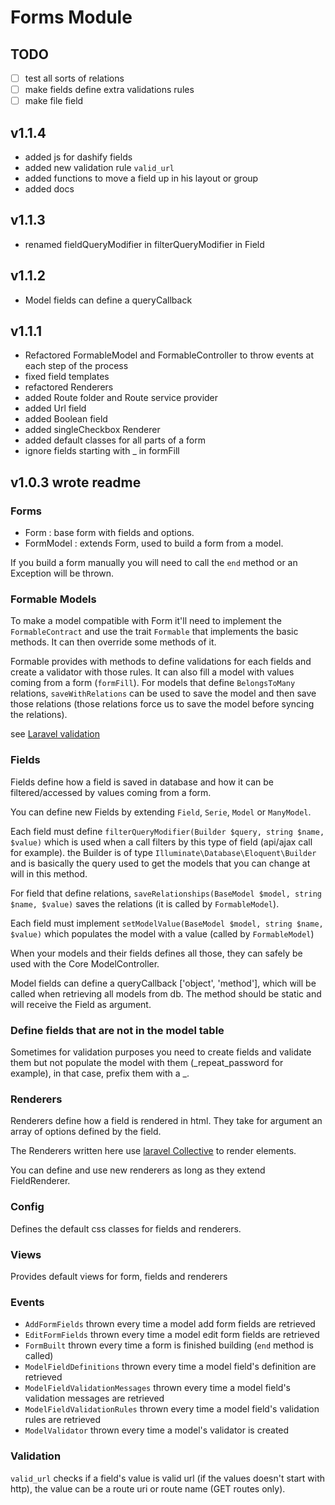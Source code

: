 # Forms Module

## TODO
- [ ] test all sorts of relations
- [ ] make fields define extra validations rules
- [ ] make file field

## v1.1.4
- added js for dashify fields
- added new validation rule `valid_url` 
- added functions to move a field up in his layout or group
- added docs

## v1.1.3
- renamed fieldQueryModifier in filterQueryModifier in Field

## v1.1.2
- Model fields can define a queryCallback

## v1.1.1
- Refactored FormableModel and FormableController to throw events at each step of the process
- fixed field templates
- refactored Renderers
- added Route folder and Route service provider
- added Url field
- added Boolean field
- added singleCheckbox Renderer
- added default classes for all parts of a form
- ignore fields starting with _ in formFill

## v1.0.3 wrote readme

### Forms
- Form : base form with fields and options.
- FormModel : extends Form, used to build a form from a model.

If you build a form manually you will need to call the `end` method or an Exception will be thrown.

### Formable Models
To make a model compatible with Form it'll need to implement the `FormableContract` and use the trait `Formable` that implements the basic methods. It can then override some methods of it.

Formable provides with methods to define validations for each fields and create a validator with those rules. It can also fill a model with values coming from a form (`formFill`). For models that define `BelongsToMany` relations, `saveWithRelations` can be used to save the model and then save those relations (those relations force us to save the model before syncing the relations).

see [Laravel validation](https://laravel.com/docs/5.7/validation)

### Fields
Fields define how a field is saved in database and how it can be filtered/accessed by values coming from a form.

You can define new Fields by extending `Field`, `Serie`, `Model` or `ManyModel`.

Each field must define `filterQueryModifier(Builder $query, string $name, $value)` which is used when a call filters by this type of field (api/ajax call for example). the Builder is of type `Illuminate\Database\Eloquent\Builder` and is basically the query used to get the models that you can change at will in this method.

For field that define relations, `saveRelationships(BaseModel $model, string $name, $value)` saves the relations (it is called by `FormableModel`).

Each field must implement `setModelValue(BaseModel $model, string $name, $value)` which populates the model with a value (called by `FormableModel`)

When your models and their fields defines all those, they can safely be used with the Core ModelController.

Model fields can define a queryCallback ['object', 'method'], which will be called when retrieving all models from db. The method should be static and will receive the Field as argument.

### Define fields that are not in the model table

Sometimes for validation purposes you need to create fields and validate them but not populate the model with them (\_repeat_password for example), in that case, prefix them with a \_.

### Renderers
Renderers define how a field is rendered in html. They take for argument an array of options defined by the field.

The Renderers written here use [laravel Collective](https://github.com/LaravelCollective/docs/blob/5.6/html.md) to render elements.

You can define and use new renderers as long as they extend FieldRenderer.

### Config
Defines the default css classes for fields and renderers.

### Views
Provides default views for form, fields and renderers

### Events
- `AddFormFields` thrown every time a model add form fields are retrieved
- `EditFormFields` thrown every time a model edit form fields are retrieved
- `FormBuilt` thrown every time a form is finished building (`end` method is called)
- `ModelFieldDefinitions` thrown every time a model field's definition are retrieved
- `ModelFieldValidationMessages` thrown every time a model field's validation messages are retrieved
- `ModelFieldValidationRules` thrown every time a model field's validation rules are retrieved
- `ModelValidator` thrown every time a model's validator is created

### Validation
`valid_url` checks if a field's value is valid url (if the values doesn't start with http), the value can be a route uri or route name (GET routes only).